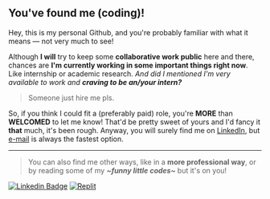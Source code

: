 ## You've found me (coding)!

Hey, this is my personal Github, and you're probably familiar with what it means — not very much to see!

Although **I will** try to keep some **collaborative work public** here and there, chances are **I'm currently working in some important things right now**. Like internship or academic research. *And did I mentioned I'm very available to work and **craving to be an/your intern?***

> Someone just hire me pls.

So, if you think I could fit a (preferably paid) role, you're **MORE** than **WELCOMED** to let me know! That'd be pretty sweet of yours and I'd fancy it **that** much, it's been rough. Anyway, you will surely find me on [LinkedIn](https://www.linkedin.com/in/lucasrgcruz/), but [e-mail](lucasrgcruz@gmail.com) is always the fastest option.

---

> You can also find me other ways, like in a **more professional way**, or by reading some of my ***\~funny little codes\~*** but it's on you!

[![Linkedin Badge](https://img.shields.io/badge/-professional%20way%20👔-blue?style=flat&logo=Linkedin&logoColor=white)](https://www.linkedin.com/in/lucasrgcruz/)
[![Replit](https://img.shields.io/badge/-little%20codes%20here%20👍-black?style=flat&logo=Replit&logoColor=white)](https://replit.com/@sbohfm)
